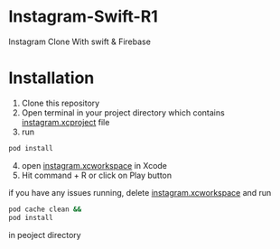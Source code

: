 # Instagram-Swift-R1
Instagram Clone With swift &  Firebase 



# Installation

1.  Clone this repository 
2.  Open terminal in your project directory which contains [instagram.xcproject]() file
3.  run 

```sh
pod install
```
4. open [instagram.xcworkspace]() in Xcode 
5. Hit command + R or click on Play button 



if you have any issues running, delete [instagram.xcworkspace]() and run
```sh
pod cache clean &&
pod install 
```

in peoject directory 
